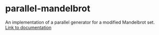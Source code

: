 # parallel-mandelbrot
An implementation of a parallel generator for a modified Mandelbrot set. <br />
<a href="https://docs.google.com/document/d/1UxhlnILqKT4DBZ5Q1YOcSFF61SCpUc_FAPwxbgRXTrU/edit?usp=sharing">Link to documentation</a>